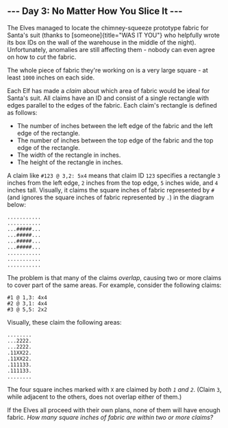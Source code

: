 --- Day 3: No Matter How You Slice It ---
-----------------------------------------

The Elves managed to locate the chimney-squeeze prototype fabric for
Santa's suit (thanks to [someone]{title="WAS IT YOU"} who helpfully
wrote its box IDs on the wall of the warehouse in the middle of the
night). Unfortunately, anomalies are still affecting them - nobody can
even agree on how to *cut* the fabric.

The whole piece of fabric they're working on is a very large square - at
least `1000` inches on each side.

Each Elf has made a *claim* about which area of fabric would be ideal
for Santa's suit. All claims have an ID and consist of a single
rectangle with edges parallel to the edges of the fabric. Each claim's
rectangle is defined as follows:

-   The number of inches between the left edge of the fabric and the
    left edge of the rectangle.
-   The number of inches between the top edge of the fabric and the top
    edge of the rectangle.
-   The width of the rectangle in inches.
-   The height of the rectangle in inches.

A claim like `#123 @ 3,2: 5x4` means that claim ID `123` specifies a
rectangle `3` inches from the left edge, `2` inches from the top edge,
`5` inches wide, and `4` inches tall. Visually, it claims the square
inches of fabric represented by `#` (and ignores the square inches of
fabric represented by `.`) in the diagram below:

    ...........
    ...........
    ...#####...
    ...#####...
    ...#####...
    ...#####...
    ...........
    ...........
    ...........

The problem is that many of the claims *overlap*, causing two or more
claims to cover part of the same areas. For example, consider the
following claims:

    #1 @ 1,3: 4x4
    #2 @ 3,1: 4x4
    #3 @ 5,5: 2x2

Visually, these claim the following areas:

    ........
    ...2222.
    ...2222.
    .11XX22.
    .11XX22.
    .111133.
    .111133.
    ........

The four square inches marked with `X` are claimed by *both `1` and
`2`*. (Claim `3`, while adjacent to the others, does not overlap either
of them.)

If the Elves all proceed with their own plans, none of them will have
enough fabric. *How many square inches of fabric are within two or more
claims?*
